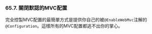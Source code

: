 ### 65.7. 關閉默認的MVC配置

完全控製MVC配置的最簡單方式是提供你自己的被`@EnableWebMvc`注解的`@Configuration`。這樣所有的MVC配置都逃不出你的掌心。
